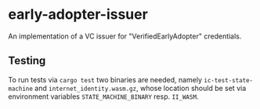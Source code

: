 # early-adopter-issuer
An implementation of a VC issuer for "VerifiedEarlyAdopter" credentials.

## Testing

To run tests via `cargo test` two binaries are needed, namely `ic-test-state-machine` and `internet_identity.wasm.gz`, 
whose location should be set via environment variables `STATE_MACHINE_BINARY` resp. `II_WASM`.
